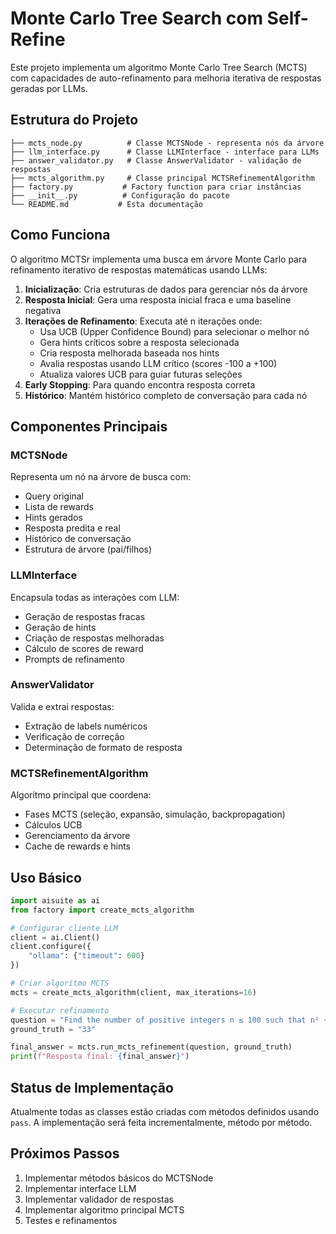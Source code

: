 # Monte Carlo Tree Search com Self-Refine

Este projeto implementa um algoritmo Monte Carlo Tree Search (MCTS) com capacidades de auto-refinamento para melhoria iterativa de respostas geradas por LLMs.

## Estrutura do Projeto

```
├── mcts_node.py          # Classe MCTSNode - representa nós da árvore
├── llm_interface.py      # Classe LLMInterface - interface para LLMs
├── answer_validator.py   # Classe AnswerValidator - validação de respostas
├── mcts_algorithm.py     # Classe principal MCTSRefinementAlgorithm
├── factory.py           # Factory function para criar instâncias
├── __init__.py          # Configuração do pacote
└── README.md           # Esta documentação
```

## Como Funciona

O algoritmo MCTSr implementa uma busca em árvore Monte Carlo para refinamento iterativo de respostas matemáticas usando LLMs:

1. **Inicialização**: Cria estruturas de dados para gerenciar nós da árvore
2. **Resposta Inicial**: Gera uma resposta inicial fraca e uma baseline negativa
3. **Iterações de Refinamento**: Executa até n iterações onde:
   - Usa UCB (Upper Confidence Bound) para selecionar o melhor nó
   - Gera hints críticos sobre a resposta selecionada
   - Cria resposta melhorada baseada nos hints
   - Avalia respostas usando LLM crítico (scores -100 a +100)
   - Atualiza valores UCB para guiar futuras seleções
4. **Early Stopping**: Para quando encontra resposta correta
5. **Histórico**: Mantém histórico completo de conversação para cada nó

## Componentes Principais

### MCTSNode
Representa um nó na árvore de busca com:
- Query original
- Lista de rewards
- Hints gerados
- Resposta predita e real
- Histórico de conversação
- Estrutura de árvore (pai/filhos)

### LLMInterface
Encapsula todas as interações com LLM:
- Geração de respostas fracas
- Geração de hints
- Criação de respostas melhoradas
- Cálculo de scores de reward
- Prompts de refinamento

### AnswerValidator
Valida e extrai respostas:
- Extração de labels numéricos
- Verificação de correção
- Determinação de formato de resposta

### MCTSRefinementAlgorithm
Algoritmo principal que coordena:
- Fases MCTS (seleção, expansão, simulação, backpropagation)
- Cálculos UCB
- Gerenciamento da árvore
- Cache de rewards e hints

## Uso Básico

```python
import aisuite as ai
from factory import create_mcts_algorithm

# Configurar cliente LLM
client = ai.Client()
client.configure({
    "ollama": {"timeout": 600}
})

# Criar algoritmo MCTS
mcts = create_mcts_algorithm(client, max_iterations=16)

# Executar refinamento
question = "Find the number of positive integers n ≤ 100 such that n² + 1 is divisible by 3."
ground_truth = "33"

final_answer = mcts.run_mcts_refinement(question, ground_truth)
print(f"Resposta final: {final_answer}")
```

## Status de Implementação

Atualmente todas as classes estão criadas com métodos definidos usando `pass`. A implementação será feita incrementalmente, método por método.

## Próximos Passos

1. Implementar métodos básicos do MCTSNode
2. Implementar interface LLM
3. Implementar validador de respostas
4. Implementar algoritmo principal MCTS
5. Testes e refinamentos 